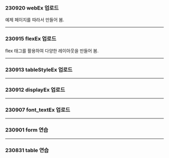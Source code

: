 
### 230920 webEx 업로드 ###
예제 페이지를 따라서 만들어 봄.

 - - - - -

### 230915 flexEx 업로드 ###
flex 태그를 활용하여 다양한 레이아웃을 만들어 봄.

 - - - - -

### 230913 tableStyleEx 업로드 ###

 - - - - -

### 230912 displayEx 업로드 ###

 - - - - -

### 230907 font_textEx 업로드 ###

 - - - - -

### 230901 form 연습 ###

 - - - - -

### 230831 table 연습 ###




